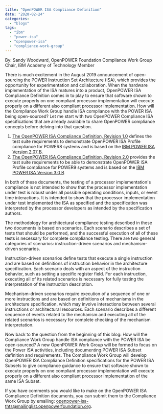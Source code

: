 ```yaml
---
title: "OpenPOWER ISA Compliance Definition"
date: "2020-02-24"
categories: 
  - "blogs"
tags: 
  - "ibm"
  - "power-isa"
  - "openpower-isa"
  - "compliance-work-group"
---
```


By: Sandy Woodward, OpenPOWER Foundation Compliance Work Group Chair, IBM Academy of Technology Member

There is much excitement in the August 2019 announcement of open-sourcing the POWER Instruction Set Architecture (ISA), which provides the opportunity for experimentation and collaboration. When the hardware implementation of the ISA matures into a product, OpenPOWER ISA Compliance Definition comes in to play to ensure that software shown to execute properly on one compliant processor implementation will execute properly on a different also compliant processor implementation. How will the Compliance Work Group handle ISA compliance with the POWER ISA being open-sourced? Let me start with two OpenPOWER Compliance ISA specifications that are already available to share OpenPOWER compliance concepts before delving into that question.

1. [The OpenPOWER ISA Compliance Definition, Revision 1.0](https://openpowerfoundation.org/?resource_lib=openpower-isa-compliance-definition) defines the test suite requirements to demonstrate OpenPOWER ISA Profile compliance for POWER8 systems and is based on the [IBM POWER ISA Version 2.07 B](https://openpowerfoundation.org/?resource_lib=ibm-power-isa-version-2-07-b).
2. [The OpenPOWER ISA Compliance Definition, Revision 2.0](https://openpowerfoundation.org/?resource_lib=openpower-isa-compliance-definition_review-draft) provides the test suite requirements to be able to demonstrate OpenPOWER ISA Profile compliance for POWER9 systems and is based on the [IBM POWER ISA Version 3.0 B](https://openpowerfoundation.org/?resource_lib=power-isa-version-3-0).

In both of these documents, the testing of a processor implementation's compliance is not intended to show that the processor implementation under test is robust under all possible operating conditions, inputs, or event time interactions. It is intended to show that the processor implementation under test implemented the ISA as specified and the specification was interpreted by the processor developers as intended by the specification authors.

The methodology for architectural compliance testing described in these two documents is based on scenarios. Each scenario describes a set of tests that should be performed, and the successful execution of all of these tests is necessary for complete compliance testing. There are two general categories of scenarios: instruction-driven scenarios and mechanism-driven scenarios.

Instruction-driven scenarios define tests that execute a single instruction and are based on definitions of instruction behavior in the architecture specification. Each scenario deals with an aspect of the instruction behavior, such as setting a specific register field. For each instruction, executing all of its related scenarios is necessary for fully testing the interpretation of the instruction description.

Mechanism-driven scenarios require execution of a sequence of one or more instructions and are based on definitions of mechanisms in the architecture specification, which may involve interactions between several instructions or architectural resources. Each scenario describes a different sequence of events related to the mechanism and executing all of the related scenarios is necessary for complete checking of the mechanism interpretation.

Now back to the question from the beginning of this blog: How will the Compliance Work Group handle ISA compliance with the POWER ISA be open-sourced? A new OpenPOWER Work Group will be formed to focus on the Power ISA activities, including documenting POWER ISA Subset definition and requirements. The Compliance Work Group will develop OpenPOWER ISA Compliance Definition specifications for the POWER ISA Subsets to give compliance guidance to ensure that software shown to execute properly on one compliant processor implementation will execute properly on a different also compliant processor implementation of the same ISA Subset.

If you have comments you would like to make on the OpenPOWER ISA Compliance Definition documents, you can submit them to the Compliance Work Group by emailing: [openpower-isa-thts@mailinglist.openpowerfoundation.org](mailto:openpower-isa-thts@mailinglist.openpowerfoundation.org).
